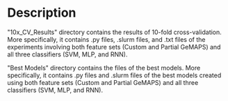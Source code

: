 # Description

"10x_CV_Results" directory contains the results of 10-fold cross-validation. More specifically, it contains .py files, .slurm files, and .txt files of the experiments involving both feature sets (Custom and Partial GeMAPS) and all three classifiers (SVM, MLP, and RNN).

"Best Models" directory contains the files of the best models. More specifically, it contains .py files and .slurm files of the best models created using both feature sets (Custom and Partial GeMAPS) and all three classifiers (SVM, MLP, and RNN).




